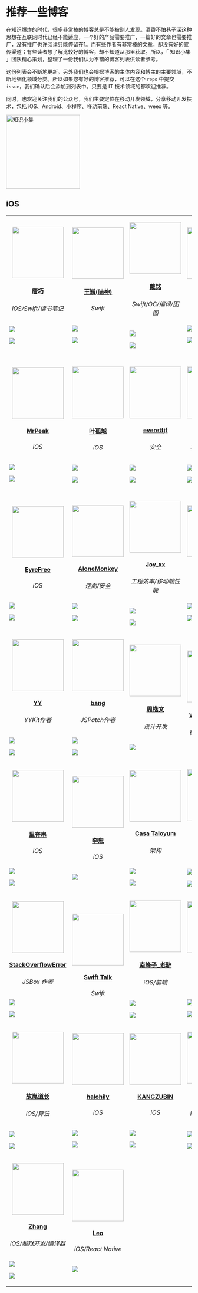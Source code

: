 # 推荐一些博客

在知识爆炸的时代，很多非常棒的博客总是不能被别人发现。酒香不怕巷子深这种思想在互联网时代已经不能适应，一个好的产品需要推广，一篇好的文章也需要推广，没有推广也许阅读只能停留在1。而有些作者有非常棒的文章，却没有好的宣传渠道；有些读者想了解比较好的博客，却不知道从那里获取。所以，「 知识小集 」团队精心策划，整理了一份我们认为不错的博客列表供读者参考。

这份列表会不断地更新。另外我们也会根据博客的主体内容和博主的主要领域，不断地细化领域分类。所以如果您有好的博客推荐，可以在这个 `repo` 中提交 `issue`，我们确认后会添加到列表中。只要是 IT 技术领域的都欢迎推荐。

同时，也欢迎关注我们的公众号，我们主要定位在移动开发领域，分享移动开发技术，包括 iOS、Android、小程序、移动前端、React Native、weex 等。

<img src="https://raw.githubusercontent.com/iOS-Tips/iOS-tech-set/master/images/qrcode.jpg" title="知识小集" width="200"/>

## iOS


<table>

<tr>

<td id='唐巧' style='width:180px'>
<p align='center'><a href='http://blog.devtang.com/'><img src='https://tva4.sinaimg.cn/crop.0.2.1242.1242.180/65dc76a3jw8exkme9y57dj20yi0ymabn.jpg' height='140' width='140'/></a></p>
<h4 align='center'><a href='http://blog.devtang.com/'>唐巧</a></h4>
<h6 align='center'>iOS/Swift/读书笔记</h6>
<p align='center'>

<a href='https://weibo.com/tangqiaoboy'><img src='https://github.com/awesome-tips/blogs/blob/master/assets/weibo.png?raw=true' /></a>


<a href='https://github.com/tangqiaoboy'><img src='https://github.com/awesome-tips/blogs/blob/master/assets/github.png?raw=true' /></a>

</p>
</td>

<td id='王巍(喵神)' style='width:180px'>
<p align='center'><a href='https://onevcat.com/'><img src='https://tva3.sinaimg.cn/crop.0.0.180.180.180/83bbf18djw1e8qgp5bmzyj2050050aa8.jpg' height='140' width='140'/></a></p>
<h4 align='center'><a href='https://onevcat.com/'>王巍(喵神)</a></h4>
<h6 align='center'>Swift</h6>
<p align='center'>

<a href='https://weibo.com/onevcat'><img src='https://github.com/awesome-tips/blogs/blob/master/assets/weibo.png?raw=true' /></a>


<a href='https://github.com/onevcat'><img src='https://github.com/awesome-tips/blogs/blob/master/assets/github.png?raw=true' /></a>

</p>
</td>

<td id='戴铭' style='width:180px'>
<p align='center'><a href='http://t.cn/RSjPCJ6'><img src='http://t.cn/RuP8lEI' height='140' width='140'/></a></p>
<h4 align='center'><a href='http://t.cn/RSjPCJ6'>戴铭</a></h4>
<h6 align='center'>Swift/OC/编译/图图</h6>
<p align='center'>

<a href='http://weibo.com/allstarming'><img src='https://github.com/awesome-tips/blogs/blob/master/assets/weibo.png?raw=true' /></a>


<a href='http://t.cn/RuP8lEx'><img src='https://github.com/awesome-tips/blogs/blob/master/assets/github.png?raw=true' /></a>

</p>
</td>

<td id='iOS程序犭袁' style='width:180px'>
<p align='center'><a href='https://www.jianshu.com/u/96a14318a4de'><img src='https://tva1.sinaimg.cn/crop.0.0.511.511.180/64dfd849gw1ep43ip52qlj20e80e840a.jpg' height='140' width='140'/></a></p>
<h4 align='center'><a href='https://www.jianshu.com/u/96a14318a4de'>iOS程序犭袁</a></h4>
<h6 align='center'>iOS</h6>
<p align='center'>

<a href='https://weibo.com/luohanchenyilong'><img src='https://github.com/awesome-tips/blogs/blob/master/assets/weibo.png?raw=true' /></a>


<a href='https://github.com/ChenYilong'><img src='https://github.com/awesome-tips/blogs/blob/master/assets/github.png?raw=true' /></a>

</p>
</td>

<td id='折腾范儿_味精' style='width:180px'>
<p align='center'><a href='http://awhisper.github.io/?from=inf&wvr=5&loc=infblog'><img src='https://tvax3.sinaimg.cn/crop.0.0.512.512.180/678c3e91ly8fpc40w5yfjj20e80e8dg5.jpg' height='140' width='140'/></a></p>
<h4 align='center'><a href='http://awhisper.github.io/?from=inf&wvr=5&loc=infblog'>折腾范儿_味精</a></h4>
<h6 align='center'>iOS/大前端</h6>
<p align='center'>

<a href='https://weibo.com/agvicking'><img src='https://github.com/awesome-tips/blogs/blob/master/assets/weibo.png?raw=true' /></a>


<a href='https://github.com/Awhisper'><img src='https://github.com/awesome-tips/blogs/blob/master/assets/github.png?raw=true' /></a>

</p>
</td>

</tr>

<tr>

<td id='MrPeak' style='width:180px'>
<p align='center'><a href='http://mrpeak.cn'><img src='https://avatars0.githubusercontent.com/u/5007149?s=400&u=a1d0743e131c5de433fe0007b003b529854bfeb0&v=4' height='140' width='140'/></a></p>
<h4 align='center'><a href='http://mrpeak.cn'>MrPeak</a></h4>
<h6 align='center'>iOS</h6>
<p align='center'>

<a href='https://weibo.com/1993445913/profile'><img src='https://github.com/awesome-tips/blogs/blob/master/assets/weibo.png?raw=true' /></a>


<a href='https://github.com/music4kid'><img src='https://github.com/awesome-tips/blogs/blob/master/assets/github.png?raw=true' /></a>

</p>
</td>

<td id='叶孤城' style='width:180px'>
<p align='center'><a href='https://zhuanlan.zhihu.com/zangqilong'><img src='https://tvax4.sinaimg.cn/crop.0.0.1242.1242.180/55c06004ly8fk0tddvcivj20yi0yin0t.jpg' height='140' width='140'/></a></p>
<h4 align='center'><a href='https://zhuanlan.zhihu.com/zangqilong'>叶孤城</a></h4>
<h6 align='center'>iOS</h6>
<p align='center'>

<a href='https://weibo.com/u/1438670852'><img src='https://github.com/awesome-tips/blogs/blob/master/assets/weibo.png?raw=true' /></a>


<a href='https://github.com/Zangqilong'><img src='https://github.com/awesome-tips/blogs/blob/master/assets/github.png?raw=true' /></a>

</p>
</td>

<td id='everettjf' style='width:180px'>
<p align='center'><a href='https://everettjf.github.io'><img src='https://everettjf.github.io/images/everettjf.png' height='140' width='140'/></a></p>
<h4 align='center'><a href='https://everettjf.github.io'>everettjf</a></h4>
<h6 align='center'>安全</h6>
<p align='center'>

<a href='https://weibo.com/everettjf'><img src='https://github.com/awesome-tips/blogs/blob/master/assets/weibo.png?raw=true' /></a>


<a href='https://github.com/everettjf'><img src='https://github.com/awesome-tips/blogs/blob/master/assets/github.png?raw=true' /></a>

</p>
</td>

<td id='bestswifter' style='width:180px'>
<p align='center'><a href='https://github.com/bestswifter/blog'><img src='https://avatars3.githubusercontent.com/u/8394612' height='140' width='140'/></a></p>
<h4 align='center'><a href='https://github.com/bestswifter/blog'>bestswifter</a></h4>
<h6 align='center'>工程化/全栈/效率</h6>
<p align='center'>

<a href='https://weibo.com/bestswifter'><img src='https://github.com/awesome-tips/blogs/blob/master/assets/weibo.png?raw=true' /></a>


<a href='https://github.com/bestswifter'><img src='https://github.com/awesome-tips/blogs/blob/master/assets/github.png?raw=true' /></a>

</p>
</td>

<td id='halfrost' style='width:180px'>
<p align='center'><a href='https://github.com/halfrost/Halfrost-Field'><img src='https://ob6mci30g.qnssl.com/me.jpg' height='140' width='140'/></a></p>
<h4 align='center'><a href='https://github.com/halfrost/Halfrost-Field'>halfrost</a></h4>
<h6 align='center'>iOS/前端/后端/golang/ML</h6>
<p align='center'>

<a href='https://weibo.com/halfrost'><img src='https://github.com/awesome-tips/blogs/blob/master/assets/weibo.png?raw=true' /></a>


<a href='https://github.com/halfrost'><img src='https://github.com/awesome-tips/blogs/blob/master/assets/github.png?raw=true' /></a>

</p>
</td>

</tr>

<tr>

<td id='EyreFree' style='width:180px'>
<p align='center'><a href='https://www.eyrefree.org/'><img src='https://avatars0.githubusercontent.com/u/10757132?s=460&v=4' height='140' width='140'/></a></p>
<h4 align='center'><a href='https://www.eyrefree.org/'>EyreFree</a></h4>
<h6 align='center'>iOS</h6>
<p align='center'>

<a href='https://weibo.com/eyrefree777'><img src='https://github.com/awesome-tips/blogs/blob/master/assets/weibo.png?raw=true' /></a>


<a href='https://github.com/EyreFree'><img src='https://github.com/awesome-tips/blogs/blob/master/assets/github.png?raw=true' /></a>

</p>
</td>

<td id='AloneMonkey' style='width:180px'>
<p align='center'><a href='http://www.alonemonkey.com'><img src='https://tva4.sinaimg.cn/crop.0.6.315.315.180/6227738egw1ecj9s3fekaj208t0913yx.jpg' height='140' width='140'/></a></p>
<h4 align='center'><a href='http://www.alonemonkey.com'>AloneMonkey</a></h4>
<h6 align='center'>逆向/安全</h6>
<p align='center'>

<a href='https://weibo.com/xiaoqing28'><img src='https://github.com/awesome-tips/blogs/blob/master/assets/weibo.png?raw=true' /></a>


<a href='https://github.com/AloneMonkey'><img src='https://github.com/awesome-tips/blogs/blob/master/assets/github.png?raw=true' /></a>

</p>
</td>

<td id='Joy_xx' style='width:180px'>
<p align='center'><a href='https://juejin.im/user/5656f11760b28da566412f03'><img src='https://upload-images.jianshu.io/upload_images/852671-ea9d77e88a4e7fbc.png?imageMogr2/auto-orient/strip%7CimageView2/2/w/1240' height='140' width='140'/></a></p>
<h4 align='center'><a href='https://juejin.im/user/5656f11760b28da566412f03'>Joy_xx</a></h4>
<h6 align='center'>工程效率/移动端性能</h6>
<p align='center'>

<a href='https://weibo.com/5419850564'><img src='https://github.com/awesome-tips/blogs/blob/master/assets/weibo.png?raw=true' /></a>


<a href='https://github.com/joy0304'><img src='https://github.com/awesome-tips/blogs/blob/master/assets/github.png?raw=true' /></a>

</p>
</td>

<td id='没故事的桌同学' style='width:180px'>
<p align='center'><a href='https://www.jianshu.com/u/88a056103c02'><img src='https://tva4.sinaimg.cn/crop.0.0.750.750.180/72d10fc2jw8f8r4qjeggej20ku0kuwew.jpg' height='140' width='140'/></a></p>
<h4 align='center'><a href='https://www.jianshu.com/u/88a056103c02'>没故事的桌同学</a></h4>
<h6 align='center'>iOS</h6>
<p align='center'>

<a href='https://weibo.com/u/1926303682'><img src='https://github.com/awesome-tips/blogs/blob/master/assets/weibo.png?raw=true' /></a>


<a href='https://github.com/lacklock'><img src='https://github.com/awesome-tips/blogs/blob/master/assets/github.png?raw=true' /></a>

</p>
</td>

<td id='sunnyxx' style='width:180px'>
<p align='center'><a href='http://blog.sunnyxx.com/'><img src='https://tva2.sinaimg.cn/crop.125.0.263.263.180/51530583jw8enrkkdsb0dj20dw0afjse.jpg' height='140' width='140'/></a></p>
<h4 align='center'><a href='http://blog.sunnyxx.com/'>sunnyxx</a></h4>
<h6 align='center'>非主流iOS程序猿</h6>
<p align='center'>

<a href='https://weibo.com/u/1364395395'><img src='https://github.com/awesome-tips/blogs/blob/master/assets/weibo.png?raw=true' /></a>


<a href='https://github.com/sunnyxx'><img src='https://github.com/awesome-tips/blogs/blob/master/assets/github.png?raw=true' /></a>

</p>
</td>

</tr>

<tr>

<td id='YY' style='width:180px'>
<p align='center'><a href='https://blog.ibireme.com/'><img src='https://avatars3.githubusercontent.com/u/839283?s=460&v=4' height='140' width='140'/></a></p>
<h4 align='center'><a href='https://blog.ibireme.com/'>YY</a></h4>
<h6 align='center'>YYKit作者</h6>
<p align='center'>

<a href='https://weibo.com/239801242'><img src='https://github.com/awesome-tips/blogs/blob/master/assets/weibo.png?raw=true' /></a>


<a href='https://github.com/ibireme'><img src='https://github.com/awesome-tips/blogs/blob/master/assets/github.png?raw=true' /></a>

</p>
</td>

<td id='bang' style='width:180px'>
<p align='center'><a href='http://blog.cnbang.net/about/'><img src='https://avatars2.githubusercontent.com/u/329480?s=460&v=4' height='140' width='140'/></a></p>
<h4 align='center'><a href='http://blog.cnbang.net/about/'>bang</a></h4>
<h6 align='center'>JSPatch作者</h6>
<p align='center'>

<a href='https://weibo.com/bang'><img src='https://github.com/awesome-tips/blogs/blob/master/assets/weibo.png?raw=true' /></a>


<a href='https://github.com/bang590'><img src='https://github.com/awesome-tips/blogs/blob/master/assets/github.png?raw=true' /></a>

</p>
</td>

<td id='周楷文' style='width:180px'>
<p align='center'><a href='http://zhowkev.in/'><img src='https://tvax1.sinaimg.cn/crop.0.0.1125.1125.180/68c9c44dly8fmyxy9dx39j20v90v93zc.jpg' height='140' width='140'/></a></p>
<h4 align='center'><a href='http://zhowkev.in/'>周楷文</a></h4>
<h6 align='center'>设计开发</h6>
<p align='center'>

<a href='https://weibo.com/kevinzhow'><img src='https://github.com/awesome-tips/blogs/blob/master/assets/weibo.png?raw=true' /></a>


</p>
</td>

<td id='WeRead团队博客' style='width:180px'>
<p align='center'><a href='http://wereadteam.github.io/'><img src='https://tva4.sinaimg.cn/crop.0.0.1024.1024.180/006cZPugjw8evlmn1esibj30sg0sg0u3.jpg' height='140' width='140'/></a></p>
<h4 align='center'><a href='http://wereadteam.github.io/'>WeRead团队博客</a></h4>
<h6 align='center'>微信读书团队博客</h6>
<p align='center'>


</p>
</td>

<td id='J_Knight_' style='width:180px'>
<p align='center'><a href='http://t.cn/RuqLczv'><img src='http://t.cn/RuqLc7F' height='140' width='140'/></a></p>
<h4 align='center'><a href='http://t.cn/RuqLczv'>J_Knight_</a></h4>
<h6 align='center'>iOS</h6>
<p align='center'>

<a href='http://t.cn/RuqLc7D'><img src='https://github.com/awesome-tips/blogs/blob/master/assets/weibo.png?raw=true' /></a>


<a href='http://t.cn/RuqLc7e'><img src='https://github.com/awesome-tips/blogs/blob/master/assets/github.png?raw=true' /></a>

</p>
</td>

</tr>

<tr>

<td id='里脊串' style='width:180px'>
<p align='center'><a href='http://adad184.com/archives/'><img src='https://tvax2.sinaimg.cn/crop.0.0.512.512.180/7104902cly8fj3zx6zwj6j20e80e8t8x.jpg' height='140' width='140'/></a></p>
<h4 align='center'><a href='http://adad184.com/archives/'>里脊串</a></h4>
<h6 align='center'>iOS</h6>
<p align='center'>

<a href='https://www.weibo.com/ljc1986'><img src='https://github.com/awesome-tips/blogs/blob/master/assets/weibo.png?raw=true' /></a>


<a href='https://github.com/adad184'><img src='https://github.com/awesome-tips/blogs/blob/master/assets/github.png?raw=true' /></a>

</p>
</td>

<td id='李忠' style='width:180px'>
<p align='center'><a href='http://limboy.me/'><img src='https://avatars3.githubusercontent.com/u/35974?s=460&v=4' height='140' width='140'/></a></p>
<h4 align='center'><a href='http://limboy.me/'>李忠</a></h4>
<h6 align='center'>iOS</h6>
<p align='center'>


<a href='https://github.com/lzyy'><img src='https://github.com/awesome-tips/blogs/blob/master/assets/github.png?raw=true' /></a>

</p>
</td>

<td id='Casa Taloyum' style='width:180px'>
<p align='center'><a href='https://casatwy.com/iOS-Modulization.html'><img src='https://tva2.sinaimg.cn/crop.0.14.750.750.180/71dc54d3jw8f6o7ipr6gij20ku0ln41c.jpg' height='140' width='140'/></a></p>
<h4 align='center'><a href='https://casatwy.com/iOS-Modulization.html'>Casa Taloyum</a></h4>
<h6 align='center'>架构</h6>
<p align='center'>

<a href='https://weibo.com/casatwy'><img src='https://github.com/awesome-tips/blogs/blob/master/assets/weibo.png?raw=true' /></a>


<a href='https://github.com/casatwy'><img src='https://github.com/awesome-tips/blogs/blob/master/assets/github.png?raw=true' /></a>

</p>
</td>

<td id='杨萧玉' style='width:180px'>
<p align='center'><a href='http://yulingtianxia.com/'><img src='https://tva1.sinaimg.cn/crop.0.0.640.640.180/642c5793jw8es1tzsl205j20hs0hst9g.jpg' height='140' width='140'/></a></p>
<h4 align='center'><a href='http://yulingtianxia.com/'>杨萧玉</a></h4>
<h6 align='center'>iOS/逆向</h6>
<p align='center'>

<a href='https://weibo.com/yulingtianxia'><img src='https://github.com/awesome-tips/blogs/blob/master/assets/weibo.png?raw=true' /></a>


<a href='https://github.com/yulingtianxia'><img src='https://github.com/awesome-tips/blogs/blob/master/assets/github.png?raw=true' /></a>

</p>
</td>

<td id='Draveness' style='width:180px'>
<p align='center'><a href='https://draveness.me/index'><img src='https://tva3.sinaimg.cn/crop.0.0.750.750.180/005AJZTOjw8f37od44xcgj30ku0kujtf.jpg' height='140' width='140'/></a></p>
<h4 align='center'><a href='https://draveness.me/index'>Draveness</a></h4>
<h6 align='center'>RAC/iOS</h6>
<p align='center'>

<a href='https://weibo.com/u/5123574960'><img src='https://github.com/awesome-tips/blogs/blob/master/assets/weibo.png?raw=true' /></a>


</p>
</td>

</tr>

<tr>

<td id='StackOverflowError' style='width:180px'>
<p align='center'><a href='https://zhuanlan.zhihu.com/cocoanotes'><img src='https://tva2.sinaimg.cn/crop.0.0.180.180.180/693eeff4jw1e8qgp5bmzyj2050050aa8.jpg' height='140' width='140'/></a></p>
<h4 align='center'><a href='https://zhuanlan.zhihu.com/cocoanotes'>StackOverflowError</a></h4>
<h6 align='center'>JSBox 作者</h6>
<p align='center'>

<a href='https://weibo.com/0x00eeee'><img src='https://github.com/awesome-tips/blogs/blob/master/assets/weibo.png?raw=true' /></a>


<a href='https://github.com/cyanzhong'><img src='https://github.com/awesome-tips/blogs/blob/master/assets/github.png?raw=true' /></a>

</p>
</td>

<td id='Swift Talk' style='width:180px'>
<p align='center'><a href='https://talk.objc.io/'><img src='https://github.com/awesome-tips/blogs/blob/master/avatar/swift_talk.png?raw=true' height='140' width='140'/></a></p>
<h4 align='center'><a href='https://talk.objc.io/'>Swift Talk</a></h4>
<h6 align='center'>Swift</h6>
<p align='center'>


</p>
</td>

<td id='南峰子_老驴' style='width:180px'>
<p align='center'><a href='http://southpeak.github.io/'><img src='https://tva1.sinaimg.cn/crop.1.0.1366.1366.180/c5ff030ejw8f5bbc70i61j212011yq80.jpg' height='140' width='140'/></a></p>
<h4 align='center'><a href='http://southpeak.github.io/'>南峰子_老驴</a></h4>
<h6 align='center'>iOS/前端</h6>
<p align='center'>

<a href='https://weibo.com/touristdiary'><img src='https://github.com/awesome-tips/blogs/blob/master/assets/weibo.png?raw=true' /></a>


<a href='http://southpeak.github.io/'><img src='https://github.com/awesome-tips/blogs/blob/master/assets/github.png?raw=true' /></a>

</p>
</td>

<td id='Lefe_x' style='width:180px'>
<p align='center'><a href='https://github.com/lefex/LefexWork'><img src='https://tva4.sinaimg.cn/crop.8.0.1226.1226.180/006uSOiEjw8f9h4ihstq4j30yi0y2gnq.jpg' height='140' width='140'/></a></p>
<h4 align='center'><a href='https://github.com/lefex/LefexWork'>Lefe_x</a></h4>
<h6 align='center'>iOS/大前端</h6>
<p align='center'>

<a href='https://weibo.com/u/5953150140'><img src='https://github.com/awesome-tips/blogs/blob/master/assets/weibo.png?raw=true' /></a>


<a href='https://github.com/lefex'><img src='https://github.com/awesome-tips/blogs/blob/master/assets/github.png?raw=true' /></a>

</p>
</td>

<td id='Vong_HUST' style='width:180px'>
<p align='center'><a href='http://vongloo.me/'><img src='https://tvax3.sinaimg.cn/crop.0.0.667.667.180/ba81ca29ly8fhu4meonedj20ij0ijgmh.jpg' height='140' width='140'/></a></p>
<h4 align='center'><a href='http://vongloo.me/'>Vong_HUST</a></h4>
<h6 align='center'>iOS</h6>
<p align='center'>

<a href='https://weibo.com/VongLo'><img src='https://github.com/awesome-tips/blogs/blob/master/assets/weibo.png?raw=true' /></a>


<a href='https://github.com/wang9262'><img src='https://github.com/awesome-tips/blogs/blob/master/assets/github.png?raw=true' /></a>

</p>
</td>

</tr>

<tr>

<td id='故胤道长' style='width:180px'>
<p align='center'><a href='https://www.jianshu.com/u/8d5b91490ca5'><img src='https://tva4.sinaimg.cn/crop.14.0.721.721.180/6cf34ee4jw8f8rdmtzzgmj20ku0k10t5.jpg' height='140' width='140'/></a></p>
<h4 align='center'><a href='https://www.jianshu.com/u/8d5b91490ca5'>故胤道长</a></h4>
<h6 align='center'>iOS/算法</h6>
<p align='center'>

<a href='https://weibo.com/soapyigu'><img src='https://github.com/awesome-tips/blogs/blob/master/assets/weibo.png?raw=true' /></a>


<a href='https://github.com/soapyigu'><img src='https://github.com/awesome-tips/blogs/blob/master/assets/github.png?raw=true' /></a>

</p>
</td>

<td id='halohily' style='width:180px'>
<p align='center'><a href='https://halohily.com/'><img src='https://tva4.sinaimg.cn/crop.9.0.493.493.180/d9ec7ffcjw8f8a753z961j20e80dp0t3.jpg' height='140' width='140'/></a></p>
<h4 align='center'><a href='https://halohily.com/'>halohily</a></h4>
<h6 align='center'>iOS</h6>
<p align='center'>

<a href='http://weibo.com/halohily'><img src='https://github.com/awesome-tips/blogs/blob/master/assets/weibo.png?raw=true' /></a>


<a href='https://github.com/halohily'><img src='https://github.com/awesome-tips/blogs/blob/master/assets/github.png?raw=true' /></a>

</p>
</td>

<td id='KANGZUBIN' style='width:180px'>
<p align='center'><a href='https://kangzubin.com'><img src='https://tva3.sinaimg.cn/crop.0.0.440.440.180/621b53aejw8ekybg28hxzj20c80c83z0.jpg' height='140' width='140'/></a></p>
<h4 align='center'><a href='https://kangzubin.com'>KANGZUBIN</a></h4>
<h6 align='center'>iOS</h6>
<p align='center'>

<a href='https://weibo.com/kangzubin'><img src='https://github.com/awesome-tips/blogs/blob/master/assets/weibo.png?raw=true' /></a>


<a href='https://github.com/kangzubin'><img src='https://github.com/awesome-tips/blogs/blob/master/assets/github.png?raw=true' /></a>

</p>
</td>

<td id='冬瓜' style='width:180px'>
<p align='center'><a href='http://desgard.com/'><img src='https://avatars2.githubusercontent.com/u/7804535' height='140' width='140'/></a></p>
<h4 align='center'><a href='http://desgard.com/'>冬瓜</a></h4>
<h6 align='center'>iOS/Python/算法</h6>
<p align='center'>

<a href='https://weibo.com/desgard'><img src='https://github.com/awesome-tips/blogs/blob/master/assets/weibo.png?raw=true' /></a>


<a href='https://github.com/desgard'><img src='https://github.com/awesome-tips/blogs/blob/master/assets/github.png?raw=true' /></a>

</p>
</td>

<td id='五子棋' style='width:180px'>
<p align='center'><a href='http://satanwoo.github.io'><img src='https://avatars0.githubusercontent.com/u/1303079?s=460&v=4' height='140' width='140'/></a></p>
<h4 align='center'><a href='http://satanwoo.github.io'>五子棋</a></h4>
<h6 align='center'>iOS</h6>
<p align='center'>

<a href='https://weibo.com/1961684153'><img src='https://github.com/awesome-tips/blogs/blob/master/assets/weibo.png?raw=true' /></a>


<a href='https://github.com/satanwoo'><img src='https://github.com/awesome-tips/blogs/blob/master/assets/github.png?raw=true' /></a>

</p>
</td>

</tr>

<tr>

<td id='Zhang' style='width:180px'>
<p align='center'><a href='https://mayuyu.io'><img src='https://avatars3.githubusercontent.com/u/5205699?s=460&v=4' height='140' width='140'/></a></p>
<h4 align='center'><a href='https://mayuyu.io'>Zhang</a></h4>
<h6 align='center'>iOS/越狱开发/编译器</h6>
<p align='center'>

<a href='https://weibo.com/5725560173'><img src='https://github.com/awesome-tips/blogs/blob/master/assets/weibo.png?raw=true' /></a>


<a href='https://github.com/Naville'><img src='https://github.com/awesome-tips/blogs/blob/master/assets/github.png?raw=true' /></a>

</p>
</td>

<td id='Leo' style='width:180px'>
<p align='center'><a href='http://blog.csdn.net/hello_hwc'><img src='https://avatars2.githubusercontent.com/u/15663899?s=460&v=4' height='140' width='140'/></a></p>
<h4 align='center'><a href='http://blog.csdn.net/hello_hwc'>Leo</a></h4>
<h6 align='center'>iOS/React Native</h6>
<p align='center'>


<a href='https://github.com/LeoMobileDeveloper'><img src='https://github.com/awesome-tips/blogs/blob/master/assets/github.png?raw=true' /></a>

</p>
</td>

</tr>

</table>

